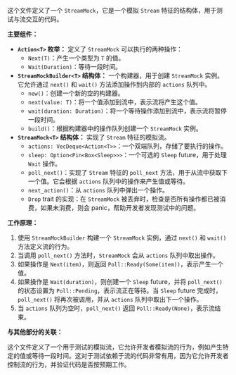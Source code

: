 这个文件定义了一个 `StreamMock`，它是一个模拟 `Stream` 特征的结构体，用于测试与流交互的代码。

**主要组件：**

*   **`Action<T>` 枚举：** 定义了 `StreamMock` 可以执行的两种操作：
    *   `Next(T)`：产生一个类型为 `T` 的值。
    *   `Wait(Duration)`：等待一段时间。
*   **`StreamMockBuilder<T>` 结构体：**  一个构建器，用于创建 `StreamMock` 实例。它允许通过 `next()` 和 `wait()` 方法添加操作到内部的 `actions` 队列中。
    *   `new()`：创建一个新的空的构建器。
    *   `next(value: T)`：将一个值添加到流中，表示流将产生这个值。
    *   `wait(duration: Duration)`：将一个等待操作添加到流中，表示流将暂停一段时间。
    *   `build()`：根据构建器中的操作队列创建一个 `StreamMock` 实例。
*   **`StreamMock<T>` 结构体：**  实现了 `Stream` 特征的模拟流。
    *   `actions: VecDeque<Action<T>>`：一个双端队列，存储了要执行的操作。
    *   `sleep: Option<Pin<Box<Sleep>>>`：一个可选的 `Sleep` future，用于处理 `Wait` 操作。
    *   `poll_next()`：实现了 `Stream` 特征的 `poll_next` 方法，用于从流中获取下一个值。它会根据 `actions` 队列中的操作来产生值或等待。
    *   `next_action()`：从 `actions` 队列中弹出一个操作。
    *   `Drop` trait 的实现：在 `StreamMock` 被丢弃时，检查是否所有操作都已被消费，如果未消费，则会 panic，帮助开发者发现测试中的问题。

**工作原理：**

1.  使用 `StreamMockBuilder` 构建一个 `StreamMock` 实例，通过 `next()` 和 `wait()` 方法定义流的行为。
2.  当调用 `poll_next()` 方法时，`StreamMock` 会从 `actions` 队列中取出操作。
3.  如果操作是 `Next(item)`，则返回 `Poll::Ready(Some(item))`，表示产生一个值。
4.  如果操作是 `Wait(duration)`，则创建一个 `Sleep` future，并将 `poll_next()` 的状态设置为 `Poll::Pending`，表示流正在等待。当 `Sleep` future 完成时，`poll_next()` 将再次被调用，并从 `actions` 队列中取出下一个操作。
5.  当 `actions` 队列为空时，`poll_next()` 返回 `Poll::Ready(None)`，表示流结束。

**与其他部分的关联：**

这个文件定义了一个用于测试的模拟流，它允许开发者模拟流的行为，例如产生特定的值或等待一段时间。这对于测试依赖于流的代码非常有用，因为它允许开发者控制流的行为，并验证代码是否按预期工作。
